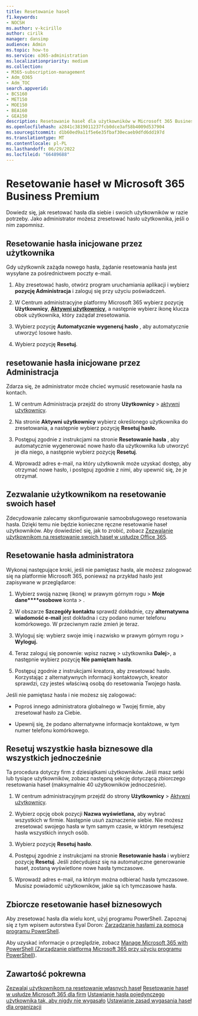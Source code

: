 ```yaml
---
title: Resetowanie haseł
f1.keywords:
- NOCSH
ms.author: v-kcirillo
author: cirilk
manager: dansimp
audience: Admin
ms.topic: how-to
ms.service: o365-administration
ms.localizationpriority: medium
ms.collection:
- M365-subscription-management
- Adm_O365
- Adm_TOC
search.appverid:
- BCS160
- MET150
- MOE150
- BEA160
- GEA150
description: Resetowanie haseł dla użytkowników w Microsoft 365 Business Premium.
ms.openlocfilehash: a2841c3819011237fcb0dce3af58b4009d537904
ms.sourcegitcommit: d1b60ed9a11f5e6e35fbaf30ecaeb9dfd6dd197d
ms.translationtype: MT
ms.contentlocale: pl-PL
ms.lasthandoff: 06/29/2022
ms.locfileid: "66489688"
---
```

# <a name="reset-passwords-in-microsoft-365-business-premium"></a>Resetowanie haseł w Microsoft 365 Business Premium

Dowiedz się, jak resetować hasła dla siebie i swoich użytkowników w razie potrzeby. Jako administrator możesz zresetować hasło użytkownika, jeśli o nim zapomnisz.

## <a name="user-initiated-password-reset"></a>Resetowanie hasła inicjowane przez użytkownika

Gdy użytkownik zażąda nowego hasła, żądanie resetowania hasła jest wysyłane za pośrednictwem poczty e-mail.

1. Aby zresetować hasło, otwórz program uruchamiania aplikacji i wybierz **pozycję Administracja** i zaloguj się przy użyciu poświadczeń.

2. W Centrum administracyjne platformy Microsoft 365 wybierz pozycję **Użytkownicy**, <a href="https://go.microsoft.com/fwlink/p/?linkid=834822" target="_blank">**Aktywni użytkownicy**</a>, a następnie wybierz ikonę klucza obok użytkownika, który zażądał zresetowania.

3. Wybierz pozycję **Automatycznie wygeneruj hasło** , aby automatycznie utworzyć losowe hasło.

4. Wybierz pozycję **Resetuj**.

## <a name="admin-initiated-password-reset"></a>resetowanie hasła inicjowane przez Administracja

Zdarza się, że administrator może chcieć wymusić resetowanie hasła na kontach.

1. W centrum Administracja przejdź do strony **Użytkownicy** \> <a href="https://go.microsoft.com/fwlink/p/?linkid=834822" target="_blank">aktywni użytkownicy</a>.

2. Na stronie **Aktywni użytkownicy** wybierz określonego użytkownika do zresetowania, a następnie wybierz pozycję **Resetuj hasło**.

3. Postępuj zgodnie z instrukcjami na stronie **Resetowanie hasła** , aby automatycznie wygenerować nowe hasło dla użytkownika lub utworzyć je dla niego, a następnie wybierz pozycję **Resetuj**.  

4. Wprowadź adres e-mail, na który użytkownik może uzyskać dostęp, aby otrzymać nowe hasło, i postępuj zgodnie z nimi, aby upewnić się, że je otrzymał.

## <a name="let-users-reset-their-own-passwords"></a>Zezwalanie użytkownikom na resetowanie swoich haseł

Zdecydowanie zalecamy skonfigurowanie samoobsługowego resetowania hasła. Dzięki temu nie będzie konieczne ręczne resetowanie haseł użytkowników. Aby dowiedzieć się, jak to zrobić, zobacz [Zezwalanie użytkownikom na resetowanie swoich haseł w usłudze Office 365](/admin/add-users/let-users-reset-passwords.md).

## <a name="reset-my-admin-password"></a>Resetowanie hasła administratora

Wykonaj następujące kroki, jeśli nie pamiętasz hasła, ale możesz zalogować się na platformie Microsoft 365, ponieważ na przykład hasło jest zapisywane w przeglądarce:

1. Wybierz swoją nazwę (ikonę) w prawym górnym rogu > **Moje dane****osobowe** konta > .

2. W obszarze **Szczegóły kontaktu** sprawdź dokładnie, czy **alternatywna wiadomość e-mail** jest dokładna i czy podano numer telefonu komórkowego. W przeciwnym razie zmień je teraz.

3. Wyloguj się: wybierz swoje imię i nazwisko w prawym górnym rogu \> **Wyloguj.**

4. Teraz zaloguj się ponownie: wpisz nazwę \> użytkownika **Dalej**\>, a następnie wybierz pozycję **Nie pamiętam hasła**.

5. Postępuj zgodnie z instrukcjami kreatora, aby zresetować hasło. Korzystając z alternatywnych informacji kontaktowych, kreator sprawdzi, czy jesteś właściwą osobą do resetowania Twojego hasła.

Jeśli nie pamiętasz hasła i nie możesz się zalogować:

- Poproś innego administratora globalnego w Twojej firmie, aby zresetował hasło za Ciebie.

- Upewnij się, że podano alternatywne informacje kontaktowe, w tym numer telefonu komórkowego.

## <a name="reset-all-business-passwords-for-everyone-at-the-same-time"></a>Resetuj wszystkie hasła biznesowe dla wszystkich jednocześnie

<a name="bkmk_forgot"> </a>

Ta procedura dotyczy firm z dziesiątkami użytkowników. Jeśli masz setki lub tysiące użytkowników, zobacz następną sekcję dotyczącą zbiorczego resetowania haseł (maksymalnie 40 użytkowników jednocześnie).
  
1. W centrum administracyjnym przejdź do strony **Użytkownicy** \> <a href="https://go.microsoft.com/fwlink/p/?linkid=834822" target="_blank">Aktywni użytkownicy</a>.

2. Wybierz opcję obok pozycji **Nazwa wyświetlana,** aby wybrać wszystkich w firmie. Następnie usuń zaznaczenie siebie. Nie możesz zresetować swojego hasła w tym samym czasie, w którym resetujesz hasła wszystkich innych osób.

3. Wybierz pozycję **Resetuj hasło**.

4. Postępuj zgodnie z instrukcjami na stronie **Resetowanie hasła** i wybierz pozycję **Resetuj**.  Jeśli zdecydujesz się na automatyczne generowanie haseł, zostaną wyświetlone nowe hasła tymczasowe.

5. Wprowadź adres e-mail, na którym można odbierać hasła tymczasowe. Musisz powiadomić użytkowników, jakie są ich tymczasowe hasła.
  
## <a name="reset-business-passwords-in-bulk"></a>Zbiorcze resetowanie haseł biznesowych

<a name="bkmk_forgot"> </a>

Aby zresetować hasła dla wielu kont, użyj programu PowerShell. Zapoznaj się z tym wpisem autorstwa Eyal Doron: [Zarządzanie hasłami za pomocą programu PowerShell](https://go.microsoft.com/fwlink/?linkid=853696).

Aby uzyskać informacje o przeglądzie, zobacz [Manage Microsoft 365 with PowerShell (Zarządzanie platformą Microsoft 365 przy użyciu programu PowerShell](../enterprise/manage-microsoft-365-with-microsoft-365-powershell.md)).
  
## <a name="related-content"></a>Zawartość pokrewna
  
[Zezwalaj użytkownikom na resetowanie własnych haseł](../admin/add-users/let-users-reset-passwords.md)
 [Resetowanie haseł w usłudze Microsoft 365 dla firm](../admin/add-users/reset-passwords.md)
 [Ustawianie hasła pojedynczego użytkownika tak, aby nigdy nie wygasało](../admin/add-users/set-password-to-never-expire.md) 
 [Ustawianie zasad wygasania haseł dla organizacji](../admin/manage/set-password-expiration-policy.md)